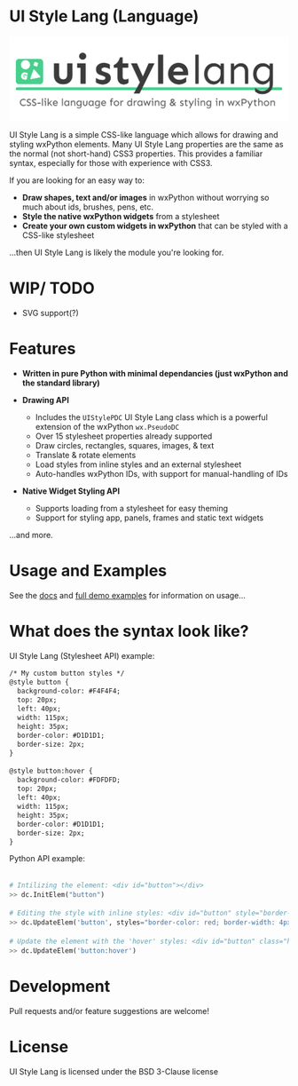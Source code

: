 UI Style Lang (Language)
========================

!["UI Style Lang"](https://github.com/Correct-Syntax/ui-style-lang/blob/master/assets/logo.png?raw=true "UI Style Lang")


UI Style Lang is a simple CSS-like language which allows for drawing and styling wxPython elements. Many UI Style Lang properties are the same as the normal (not short-hand) CSS3 properties. This provides a familiar syntax, especially for those with experience with CSS3.

If you are looking for an easy way to:

* **Draw shapes, text and/or images** in wxPython without worrying so much about ids, brushes, pens, etc.
* **Style the native wxPython widgets** from a stylesheet
* **Create your own custom widgets in wxPython** that can be styled with a CSS-like stylesheet

...then UI Style Lang is likely the module you're looking for.


# WIP/ TODO

* SVG support(?)

# Features

* **Written in pure Python with minimal dependancies (just wxPython and the standard library)**

* **Drawing API**
    * Includes the ``UIStylePDC`` UI Style Lang class which is a powerful extension of the wxPython ``wx.PseudoDC``
    * Over 15 stylesheet properties already supported
    * Draw circles, rectangles, squares, images, & text
    * Translate & rotate elements
    * Load styles from inline styles and an external stylesheet
    * Auto-handles wxPython IDs, with support for manual-handling of IDs

* **Native Widget Styling API**
    * Supports loading from a stylesheet for easy theming
    * Support for styling app, panels, frames and static text widgets

...and more.

# Usage and Examples

See the [docs](https://github.com/Correct-Syntax/ui-style-lang/tree/master/docs) and [full demo examples](https://github.com/Correct-Syntax/ui-style-lang/tree/master/demo) for information on usage...


# What does the syntax look like?

UI Style Lang (Stylesheet API) example:

```
/* My custom button styles */
@style button {
  background-color: #F4F4F4;
  top: 20px;
  left: 40px;
  width: 115px;
  height: 35px;
  border-color: #D1D1D1;
  border-size: 2px;
}

@style button:hover {
  background-color: #FDFDFD;
  top: 20px;
  left: 40px;
  width: 115px;
  height: 35px;
  border-color: #D1D1D1;
  border-size: 2px;
}
```

Python API example:

```python

# Intilizing the element: <div id="button"></div>
>> dc.InitElem("button")

# Editing the style with inline styles: <div id="button" style="border-color: red; border-width: 4px;"></div>
>> dc.UpdateElem('button', styles="border-color: red; border-width: 4px;")

# Update the element with the 'hover' styles: <div id="button" class="hover"></div>
>> dc.UpdateElem('button:hover')

```

# Development 

Pull requests and/or feature suggestions are welcome!


# License

UI Style Lang is licensed under the BSD 3-Clause license